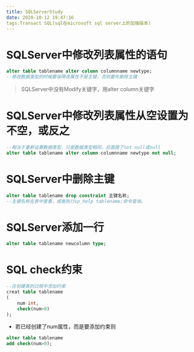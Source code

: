 ```yaml
---
title: SQLServerStudy
date: 2020-10-12 19:47:16
tags:Transact SQL(sql在microsoft sql server上的加强版本)
---
```


# SQLServer中修改列表属性的语句

```sql
alter table tablename alter column columnname newtype;
--修改数据类型的时候要保障改属性不是主键，否则要先删除主键
```

> SQLServer中没有Modify关键字，用alter column关键字

# SQLServer中修改列表属性从空设置为不空，或反之

```sql
--相当于重新设置数据类型，只是数据类型相同，后面跟了not null或null
alter table tablename alter column columnname newtype not null;
```

# SQLServer中删除主键

```sql
alter table tablename drop constraint 主键名称;
--主键名称在表中查看，或者执行sp_help tablename;命令查询。
```

# SQLServer添加一行

```sql
alter table tablename newcolumn type;
```

# SQL check约束

```sql
--在创建表的过程中添加约束
creat table tablename
(
   	num int,
    check(num>0)
);
```

* 若已经创建了num属性，而是要添加约束则

```sql
alter table tablename
add check(num>0);
```





